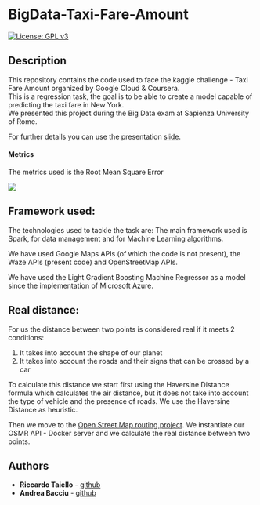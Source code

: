 
# BigData-Taxi-Fare-Amount
[![License: GPL v3](https://img.shields.io/badge/-Sapienza%20University%20of%20Rome-red)](https://www.gnu.org/licenses/gpl-3.0)

## Description

This repository contains the code used to face the kaggle challenge - Taxi Fare Amount organized by Google Cloud & Coursera.<br>
This is a regression task, the goal is to be able to create a model capable of predicting the taxi fare in New York.<br>
We presented this project during the Big Data exam at Sapienza University of Rome.

For further details you can use the presentation [slide](Taxi_Fare_Amount_slide.pdf).


#### Metrics

The metrics used is the Root Mean Square Error

<img src="https://render.githubusercontent.com/render/math?math=RMSE = \sqrt{\frac{1}{n}\sum_{i=1}^{n}(y_{i} - \hat{y_{i}})^{2}}">

## Framework used:

The technologies used to tackle the task are:
The main framework used is Spark, for data management and for Machine Learning algorithms.

We have used Google Maps APIs (of which the code is not present), the Waze APIs (present code) and OpenStreetMap APIs.

We have used the Light Gradient Boosting Machine Regressor as a model since the implementation of Microsoft Azure.

## Real distance:

For us the distance between two points is considered real if it meets 2 conditions:
1. It takes into account the shape of our planet
2. It takes into account the roads and their signs that can be crossed by a car

To calculate this distance we start first using the Haversine Distance formula which calculates the air distance, but it does not take into account the type of vehicle and the presence of roads. We use the Haversine Distance as heuristic.

Then we move to the [Open Street Map routing project](https://github.com/Project-OSRM/osrm-backend). We instantiate our OSMR API - Docker server and we calculate the real distance between two points.


## Authors

*   **Riccardo Taiello**  - [github](https://github.com/riccardinho22)
*   **Andrea Bacciu**  - [github](https://github.com/andreabac3)